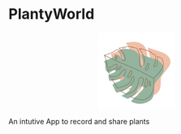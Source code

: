 # PlantyWorld
<p align="center">
  <img width="150" height="150" src="https://github.com/yushan8412/PlantyWorld/blob/main/PlantyWorld/Assets.xcassets/AppIcon.appiconset/196.png">
</p>
An intutive App to record and share plants

